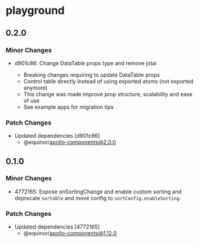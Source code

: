 # playground

## 0.2.0

### Minor Changes

- d901c86: Change DataTable props type and remove jotai

  - Breaking changes requiring to update DataTable props
  - Control table directly instead of using exported atoms (not exported anymore)
  - This change was made improve prop structure, scalability and ease of use
  - See example apps for migration tips

### Patch Changes

- Updated dependencies [d901c86]
  - @equinor/apollo-components@2.0.0

## 0.1.0

### Minor Changes

- 4772165: Expose onSortingChange and enable custom sorting and deprecate `sortable` and move config to `sortConfig.enableSorting`.

### Patch Changes

- Updated dependencies [4772165]
  - @equinor/apollo-components@1.12.0
